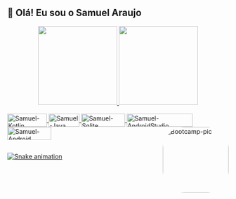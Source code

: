 ## 👋 Olá! Eu sou o Samuel Araujo

<div align="center">
  <a href="https://github.com/iamsamucael">
  <img height="180em" src="https://github-readme-stats.vercel.app/api?username=iamsamucael&show_icons=true&theme=tokyonight&include_all_commits=true&count_private=true"/>
  <img height="180em" src="https://github-readme-stats.vercel.app/api/top-langs/?username=iamsamucael&layout=compact&langs_count=7&theme=tokyonight"/>
</div>

<div style="display: inline_block"><br>
  <img align="center" alt="Samuel-Kotlin" height="30" width="90" src="https://img.shields.io/badge/Kotlin-0095D5?&style=for-the-badge&logo=kotlin&logoColor=white">
  <img align="center" alt="Samuel-Java" height="30" width="70" src="https://img.shields.io/badge/Java-ED8B00?style=for-the-badge&logo=java&logoColor=white">
  <img align="center" alt="Samuel-Sqlite" height="30" width="100" src="https://img.shields.io/badge/SQLite-07405E?style=for-the-badge&logo=sqlite&logoColor=white">
  <img align="center" alt="Samuel-AndroidStudio" height="30" width="150" src="https://img.shields.io/badge/Android_Studio-3DDC84?style=for-the-badge&logo=android-studio&logoColor=white">
  <img align="center" alt="Samuel-Android" height="30" width="100" src="https://img.shields.io/badge/Android-3DDC84?style=for-the-badge&logo=android&logoColor=white">
   <img href="https://www.dio.me/certificate/58C4A5C2" align="right" alt="Bootcamp-pic" height="150" style="border-radius:50px;" src="https://hermes.digitalinnovation.one/tracks/87136efb-f048-4304-81c4-f21a7654920b.png">
  </div>

##

![Snake animation](https://github.com/iamsamucael/iamsamucael/blob/output/github-contribution-grid-snake.svg)
